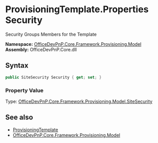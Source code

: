 # ProvisioningTemplate.Properties Security
Security Groups Members for the Template  

**Namespace:** [OfficeDevPnP.Core.Framework.Provisioning.Model](OfficeDevPnP.Core.Framework.Provisioning.Model.md)  
**Assembly:** OfficeDevPnP.Core.dll  
## Syntax
```C#
public SiteSecurity Security { get; set; }
```

### Property Value
Type: [OfficeDevPnP.Core.Framework.Provisioning.Model.SiteSecurity](OfficeDevPnP.Core.Framework.Provisioning.Model.SiteSecurity.md)  

## See also
- [ProvisioningTemplate](OfficeDevPnP.Core.Framework.Provisioning.Model.ProvisioningTemplate.md) 
- [OfficeDevPnP.Core.Framework.Provisioning.Model](OfficeDevPnP.Core.Framework.Provisioning.Model.md)
